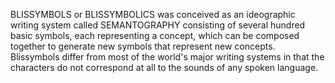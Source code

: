 BLISSYMBOLS or BLISSYMBOLICS was conceived as an ideographic writing system called SEMANTOGRAPHY consisting of several hundred basic symbols, each representing a concept, which can be composed together to generate new symbols that represent new concepts. Blissymbols differ from most of the world's major writing systems in that the characters do not correspond at all to the sounds of any spoken language.
